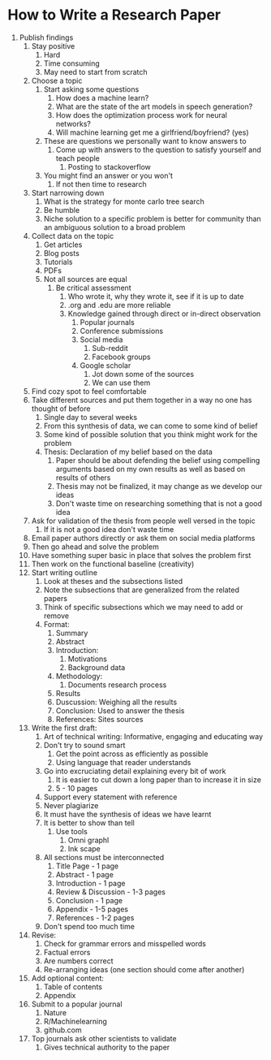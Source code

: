 # How to Write a Research Paper #
1. Publish findings
	1. Stay positive
		1. Hard
		2. Time consuming
		3. May need to start from scratch
	2. Choose a topic
		1. Start asking some questions
			1. How does a machine learn?
			2. What are the state of the art models in speech generation?
			3. How does the optimization process work for neural networks?
			4. Will machine learning get me a girlfriend/boyfriend? (yes)
		2. These are questions we personally want to know answers to
			1. Come up with answers to the question to satisfy yourself and teach people
				1. Posting to stackoverflow
		3. You might find an answer or you won't
			1. If not then time to research
	3. Start narrowing down
		1. What is the strategy for monte carlo tree search
		2. Be humble
		3. Niche solution to a specific problem is better for community than an ambiguous solution to a broad problem
	4. Collect data on the topic
		1. Get articles 
		2. Blog posts
		3. Tutorials
		4. PDFs
		5. Not all sources are equal
			1. Be critical assessment
				1. Who wrote it, why they wrote it, see if it is up to date
				2. .org and .edu are more reliable
				3. Knowledge gained through direct or in-direct observation
					1. Popular journals
					2. Conference submissions
					3. Social media
						1. Sub-reddit
						2. Facebook groups
					4. Google scholar
						1. Jot down some of the sources
						2. We can use them
	5. Find cozy spot to feel comfortable
	6. Take different sources and put them together in a way no one has thought of before
		1. Single day to several weeks
		2. From this synthesis of data, we can come to some kind of belief
		3. Some kind of possible solution that you think might work for the problem
		4. Thesis: Declaration of my belief based on the data
			1. Paper should be about defending the belief using compelling arguments based on my own results as well as based on results of others
			2. Thesis may not be finalized, it may change as we develop our ideas
			3. Don't waste time on researching something that is not a good idea
	7. Ask for validation of the thesis from people well versed in the topic
		1. If it is not a good idea don't waste time
	8. Email paper authors directly or ask them on social media platforms
	9. Then go ahead and solve the problem
	10. Have something super basic in place that solves the problem first
	11. Then work on the functional baseline (creativity)
	12. Start writing outline
		1. Look at theses and the subsections listed
		2. Note the subsections that are generalized from the related papers
		3. Think of specific subsections which we may need to add or remove
		4. Format:
			1. Summary
			2. Abstract
			3. Introduction:
				1. Motivations
				2. Background data
			4. Methodology:
				1. Documents research process
			5. Results 
			6. Duscussion: Weighing all the results
			7. Conclusion: Used to answer the thesis
			8. References: Sites sources
	13. Write the first draft:
		1. Art of technical writing: Informative, engaging and educating way
		2. Don't try to sound smart
			1. Get the point across as efficiently as possible
			2. Using language that reader understands
		3. Go into excruciating detail explaining every bit of work
			1. It is easier to cut down a long paper than to increase it in size
			2. 5 - 10 pages
		4. Support every statement with reference
		5. Never plagiarize
		6. It must have the synthesis of ideas we have learnt
		7. It is better to show than tell
			1. Use tools
				1. Omni graphl
				2. Ink scape
		8. All sections must be interconnected
			1. Title Page - 1 page
			2. Abstract - 1 page
			3. Introduction - 1 page
			4. Review & Discussion - 1-3 pages
			5. Conclusion - 1 page
			6. Appendix - 1-5 pages
			7. References - 1-2 pages
		9. Don't spend too much time
	14. Revise:
		1. Check for grammar errors and misspelled words
		2. Factual errors
		3. Are numbers correct
		4. Re-arranging ideas (one section should come after another)
	15. Add optional content:
		1. Table of contents
		2. Appendix 
	16. Submit to a popular journal
		1. Nature
		2. R/Machinelearning
		3. github.com
	17. Top journals ask other scientists to validate
		1. Gives technical authority to the paper